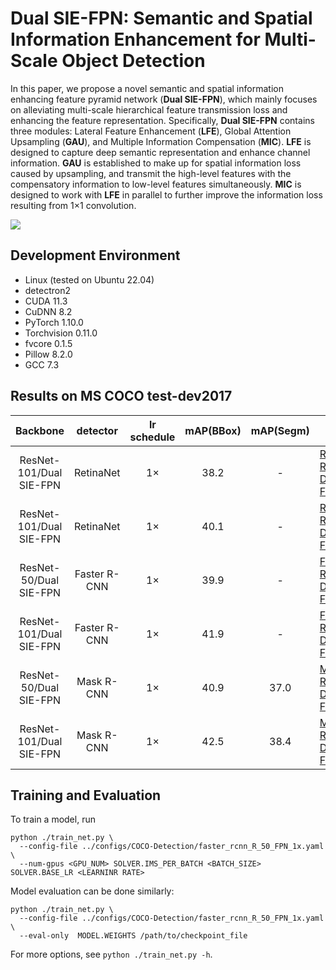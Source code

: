 # Dual SIE-FPN: Semantic and Spatial Information Enhancement for Multi-Scale Object Detection

In this paper, we propose a novel semantic and spatial information enhancing feature pyramid network (**Dual SIE-FPN**), which mainly focuses on alleviating multi-scale hierarchical feature transmission loss and enhancing the feature representation. Specifically, **Dual SIE-FPN** contains three modules: Lateral Feature Enhancement (**LFE**), Global Attention Upsampling (**GAU**), and Multiple Information Compensation (**MIC**). **LFE** is designed to capture deep semantic representation and enhance channel information. **GAU** is established to make up for spatial information loss caused by upsampling, and transmit the high-level features with the compensatory information to low-level features simultaneously. **MIC** is designed to work with **LFE** in parallel to further improve the information loss resulting from 1×1 convolution.

![](C:/Users/cjh/Desktop/Dual-SIE-FPN%20FIGS(1)/fig3.png)

## Development Environment

- Linux (tested on Ubuntu 22.04)
- detectron2
- CUDA 11.3
- CuDNN 8.2
- PyTorch 1.10.0
- Torchvision 0.11.0
- fvcore 0.1.5
- Pillow 8.2.0
- GCC 7.3

## Results on MS COCO test-dev2017

|        Backbone         |   detector   | lr schedule | mAP(BBox) | mAP(Segm) | model                                                        |
| :---------------------: | :----------: | :---------: | :-------: | :-------: | ------------------------------------------------------------ |
| ResNet-101/Dual SIE-FPN |  RetinaNet   |     1×      |   38.2    |     -     | [RetinaNet R50-Dual SIE-FPN](https://drive.google.com/file/d/1E3fQ8OvlcO32JFO3rMKHHvLSn8J4JcEW/view?usp=drive_link) |
| ResNet-101/Dual SIE-FPN |  RetinaNet   |     1×      |   40.1    |     -     | [RetinaNet R101-Dual SIE-FPN](https://drive.google.com/file/d/1lKdYqFGJVYKjBuAn9rv7JR5ozoKwt7Dz/view?usp=drive_link) |
| ResNet-50/Dual SIE-FPN  | Faster R-CNN |     1×      |   39.9    |     -     | [Faster R50-Dual SIE-FPN](https://drive.google.com/file/d/1soHYyg-R2Znaa9ti1hLv2qBwAtAmRTHB/view?usp=drive_link) |
| ResNet-101/Dual SIE-FPN | Faster R-CNN |     1×      |   41.9    |     -     | [Faster R101-Dual SIE-FPN](https://drive.google.com/file/d/1V_1o1Gqh1bul_zL68EUvhbVv8H5F913j/view?usp=drive_link) |
| ResNet-50/Dual SIE-FPN  |  Mask R-CNN  |     1×      |   40.9    |   37.0    | [Mask R50-Dual SIE-FPN](https://drive.google.com/file/d/1m6WdgFJvar-I0qYAlDFSzvRL63Y-4wqf/view?usp=drive_link) |
| ResNet-101/Dual SIE-FPN |  Mask R-CNN  |     1×      |   42.5    |   38.4    | [Mask R101-Dual SIE-FPN](https://drive.google.com/file/d/1S8ff6_LEYkIeeILEW7NX9mNXep12rfO5/view?usp=drive_link) |

## Training and Evaluation

To train a model, run

```
python ./train_net.py \
  --config-file ../configs/COCO-Detection/faster_rcnn_R_50_FPN_1x.yaml \
  --num-gpus <GPU_NUM> SOLVER.IMS_PER_BATCH <BATCH_SIZE> SOLVER.BASE_LR <LEARNINR RATE>
```

Model evaluation can be done similarly:

```
python ./train_net.py \
  --config-file ../configs/COCO-Detection/faster_rcnn_R_50_FPN_1x.yaml \
  --eval-only  MODEL.WEIGHTS /path/to/checkpoint_file
```

For more options, see `python ./train_net.py -h`.
